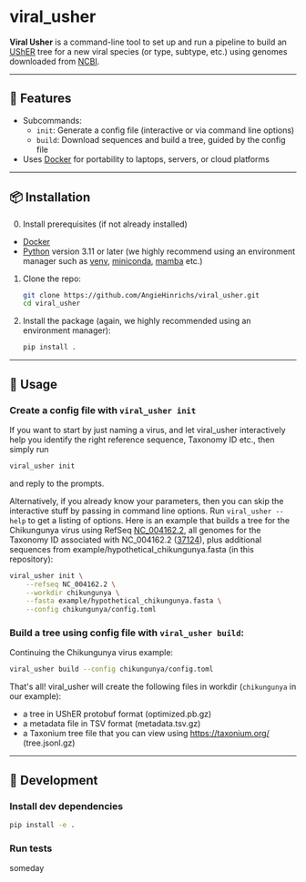 # viral_usher

**Viral Usher** is a command-line tool to set up and run a pipeline to build an [UShER](https://usher-wiki.readthedocs.io/en/latest/) tree for a new viral species (or type, subtype, etc.) using genomes downloaded from [NCBI](https://www.ncbi.nlm.nih.gov/).

---

## 🔧 Features

- Subcommands:
  - `init`: Generate a config file (interactive or via command line options)
  - `build`: Download sequences and build a tree, guided by the config file
- Uses [Docker](https://www.docker.com/) for portability to laptops, servers, or cloud platforms

---

## 📦 Installation

0. Install prerequisites (if not already installed)
- [Docker](https://www.docker.com/)
- [Python](https://www.python.org/) version 3.11 or later (we highly recommend using an environment manager such as [venv](https://docs.python.org/3/library/venv.html), [miniconda](https://www.anaconda.com/docs/getting-started/miniconda/main), [mamba](https://mamba.readthedocs.io/en/latest/installation/mamba-installation.html) etc.)

1. Clone the repo:
   ```bash
   git clone https://github.com/AngieHinrichs/viral_usher.git
   cd viral_usher
   ```
2. Install the package (again, we highly recommended using an environment manager):
    ```bash
    pip install .
    ```

---

## 🚀 Usage

### Create a config file with `viral_usher init`
If you want to start by just naming a virus, and let viral_usher interactively help you identify the right reference sequence, Taxonomy ID etc., then simply run
   ```bash
   viral_usher init
   ```
and reply to the prompts.

Alternatively, if you already know your parameters, then you can skip the interactive stuff by passing in command line options.  Run `viral_usher --help` to get a listing of options.  Here is an example that builds a tree for the Chikungunya virus using RefSeq [NC_004162.2](https://www.ncbi.nlm.nih.gov/nuccore/NC_004162.2), all genomes for the Taxonomy ID associated with NC_004162.2 ([37124](https://www.ncbi.nlm.nih.gov/Taxonomy/Browser/wwwtax.cgi?mode=Tree&id=37124&lvl=3&lin=f&keep=1&srchmode=1&unlock)), plus additional sequences from example/hypothetical_chikungunya.fasta (in this repository):
   ```bash
   viral_usher init \
       --refseq NC_004162.2 \
       --workdir chikungunya \
       --fasta example/hypothetical_chikungunya.fasta \
       --config chikungunya/config.toml
   ```

### Build a tree using config file with `viral_usher build`:
Continuing the Chikungunya virus example:
   ```bash
   viral_usher build --config chikungunya/config.toml
   ```

That's all!  viral_usher will create the following files in workdir (`chikungunya` in our example):
- a tree in UShER protobuf format (optimized.pb.gz)
- a metadata file in TSV format (metadata.tsv.gz)
- a Taxonium tree file that you can view using https://taxonium.org/ (tree.jsonl.gz)

---

## 🧪 Development

### Install dev dependencies

```bash
pip install -e .
```

### Run tests
someday
